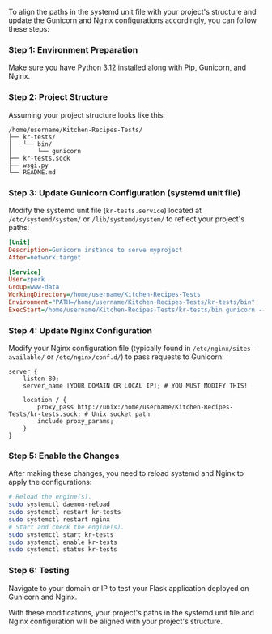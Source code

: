 To align the paths in the systemd unit file with your project's structure and update the Gunicorn and Nginx configurations accordingly, you can follow these steps:

### Step 1: Environment Preparation

Make sure you have Python 3.12 installed along with Pip, Gunicorn, and Nginx.

### Step 2: Project Structure

Assuming your project structure looks like this:

```
/home/username/Kitchen-Recipes-Tests/
├── kr-tests/
│   └── bin/
│       └── gunicorn
├── kr-tests.sock
├── wsgi.py
└── README.md
```

### Step 3: Update Gunicorn Configuration (systemd unit file)

Modify the systemd unit file (`kr-tests.service`) located at `/etc/systemd/system/` or `/lib/systemd/system/` to reflect your project's paths:

```ini
[Unit]
Description=Gunicorn instance to serve myproject
After=network.target

[Service]
User=zperk
Group=www-data
WorkingDirectory=/home/username/Kitchen-Recipes-Tests
Environment="PATH=/home/username/Kitchen-Recipes-Tests/kr-tests/bin"
ExecStart=/home/username/Kitchen-Recipes-Tests/kr-tests/bin gunicorn --workers 3 --bind unix:/home/username/Kitchen-Recipes-Tests/kr-tests.sock -m 007 wsgi:WEBAPP
```

### Step 4: Update Nginx Configuration

Modify your Nginx configuration file (typically found in `/etc/nginx/sites-available/` or `/etc/nginx/conf.d/`) to pass requests to Gunicorn:

```nginx
server {
    listen 80;
    server_name [YOUR DOMAIN OR LOCAL IP]; # YOU MUST MODIFY THIS!

    location / {
        proxy_pass http://unix:/home/username/Kitchen-Recipes-Tests/kr-tests.sock; # Unix socket path
        include proxy_params;
    }
}
```

### Step 5: Enable the Changes

After making these changes, you need to reload systemd and Nginx to apply the configurations:

```bash
# Reload the engine(s).
sudo systemctl daemon-reload
sudo systemctl restart kr-tests
sudo systemctl restart nginx
# Start and check the engine(s).
sudo systemctl start kr-tests
sudo systemctl enable kr-tests
sudo systemctl status kr-tests
```

### Step 6: Testing

Navigate to your domain or IP to test your Flask application deployed on Gunicorn and Nginx.

With these modifications, your project's paths in the systemd unit file and Nginx configuration will be aligned with your project's structure.

